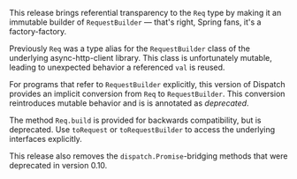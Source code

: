This release brings referential transparency to the `Req` type by
making it an immutable builder of `RequestBuilder` — that's right,
Spring fans, it's a factory-factory.

Previously `Req` was a type alias for the `RequestBuilder` class of
the underlying async-http-client library. This class is unfortunately
mutable, leading to unexpected behavior a referenced `val` is reused.

For programs that refer to `RequestBuilder` explicitly, this version
of Dispatch provides an implicit conversion from `Req` to
`RequestBuilder`. This conversion reintroduces mutable behavior and is
is annotated as *deprecated*.

The method `Req.build` is provided for backwards compatibility, but is
deprecated. Use `toRequest` or `toRequestBuilder` to access the
underlying interfaces explicitly.

This release also removes the `dispatch.Promise`-bridging methods that
were deprecated in version 0.10.
